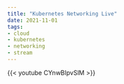 ```yaml
---
title: "Kubernetes Networking Live"
date: 2021-11-01
tags:
- cloud
- kubernetes
- networking
- stream
---
```





{{< youtube CYnwBIpvSlM >}}


